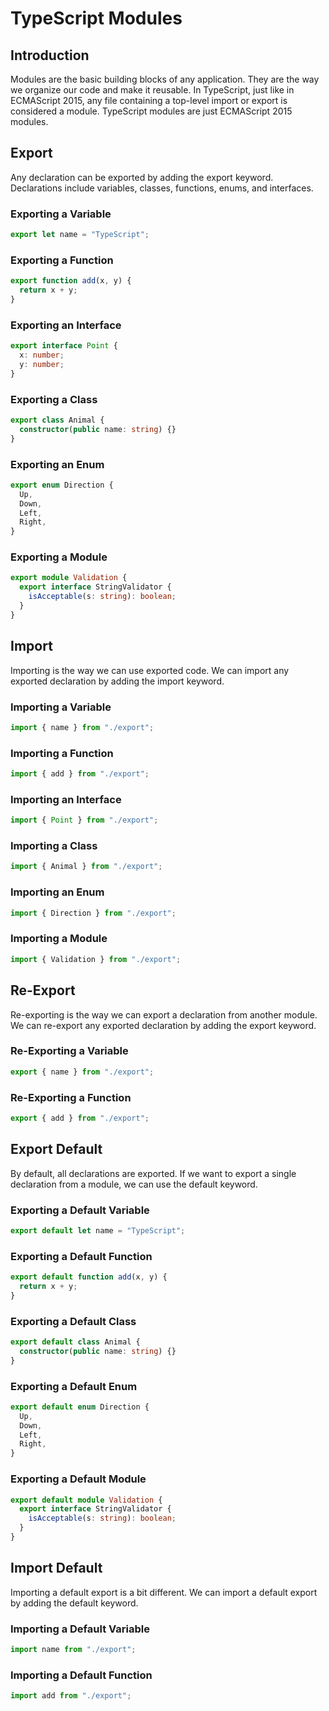 # TypeScript Modules

## Introduction

Modules are the basic building blocks of any application. They are the way we organize our code and make it reusable. In TypeScript, just like in ECMAScript 2015, any file containing a top-level import or export is considered a module. TypeScript modules are just ECMAScript 2015 modules.

## Export

Any declaration can be exported by adding the export keyword. Declarations include variables, classes, functions, enums, and interfaces.

### Exporting a Variable

```ts
export let name = "TypeScript";
```

### Exporting a Function

```ts
export function add(x, y) {
  return x + y;
}
```

### Exporting an Interface

```ts
export interface Point {
  x: number;
  y: number;
}
```

### Exporting a Class

```ts
export class Animal {
  constructor(public name: string) {}
}
```

### Exporting an Enum

```ts
export enum Direction {
  Up,
  Down,
  Left,
  Right,
}
```

### Exporting a Module

```ts
export module Validation {
  export interface StringValidator {
    isAcceptable(s: string): boolean;
  }
}
```

## Import

Importing is the way we can use exported code. We can import any exported declaration by adding the import keyword.

### Importing a Variable

```ts
import { name } from "./export";
```

### Importing a Function

```ts
import { add } from "./export";
```

### Importing an Interface

```ts
import { Point } from "./export";
```

### Importing a Class

```ts
import { Animal } from "./export";
```

### Importing an Enum

```ts
import { Direction } from "./export";
```

### Importing a Module

```ts
import { Validation } from "./export";
```

## Re-Export

Re-exporting is the way we can export a declaration from another module. We can re-export any exported declaration by adding the export keyword.

### Re-Exporting a Variable

```ts
export { name } from "./export";
```

### Re-Exporting a Function

```ts
export { add } from "./export";
```

## Export Default

By default, all declarations are exported. If we want to export a single declaration from a module, we can use the default keyword.

### Exporting a Default Variable

```ts
export default let name = "TypeScript";
```

### Exporting a Default Function

```ts
export default function add(x, y) {
  return x + y;
}
```

### Exporting a Default Class

```ts
export default class Animal {
  constructor(public name: string) {}
}
```

### Exporting a Default Enum

```ts
export default enum Direction {
  Up,
  Down,
  Left,
  Right,
}
```

### Exporting a Default Module

```ts
export default module Validation {
  export interface StringValidator {
    isAcceptable(s: string): boolean;
  }
}
```

## Import Default

Importing a default export is a bit different. We can import a default export by adding the default keyword.

### Importing a Default Variable

```ts
import name from "./export";
```

### Importing a Default Function

```ts
import add from "./export";
```
